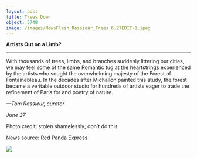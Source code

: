 ```yaml
---
layout: post
title: Trees Down
object: 5748
image: /images/NewsFlash_Rassieur_Trees.6.27EDIT-1.jpeg
---
```

**Artists Out on a Limb?**

****

With thousands of trees, limbs, and branches suddenly littering our cities, we may feel some of the same Romantic tug at the heartstrings experienced by the artists who sought the overwhelming majesty of the Forest of Fontainebleau. In the decades after Michallon painted this study, the forest became a veritable outdoor studio for hundreds of artists eager to trade the refinement of Paris for and poetry of nature.

*—Tom Rassieur, curator*

*June 27*

Photo credit: stolen shamelessly; don’t do this

News source: Red Panda Express

![]({{siteurl.base}}/images/NewsFlash_Rassieur_Trees.6.27EDIT-1.jpeg)
